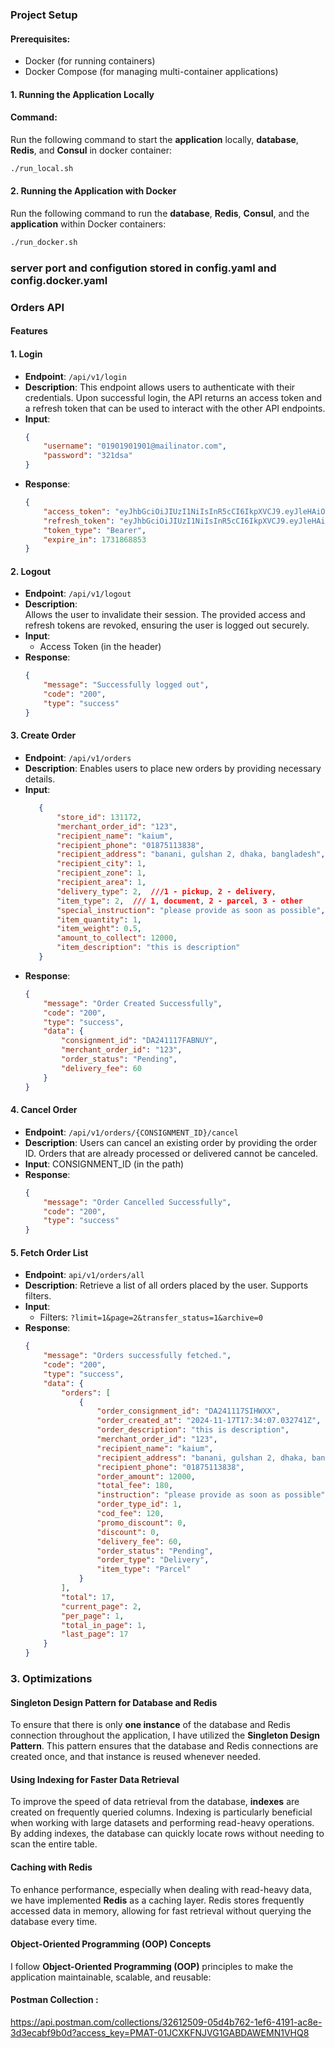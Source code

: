 ### Project Setup
#### Prerequisites:
- Docker (for running containers)
- Docker Compose (for managing multi-container applications)
#### 1. **Running the Application Locally**
#### Command:
Run the following command to start the **application** locally, **database**, **Redis**, and **Consul** in docker container:

```bash
./run_local.sh
```

#### 2. **Running the Application with Docker**
Run the following command to run the **database**, **Redis**, **Consul**, and the **application** within Docker containers:
```bash
./run_docker.sh
```

### server port and configution stored in config.yaml and config.docker.yaml

### Orders API
#### Features
#### 1. **Login**
   - **Endpoint**: `/api/v1/login`
   - **Description**:  This endpoint allows users to authenticate with their credentials. Upon successful login, the API returns an access token and a refresh token that can be used to interact with the other API endpoints.
   - **Input**:  
     ```json
     {
         "username": "01901901901@mailinator.com",
         "password": "321dsa"
     }
     ```
   - **Response**:  
     ```json
     {
         "access_token": "eyJhbGciOiJIUzI1NiIsInR5cCI6IkpXVCJ9.eyJleHAiOjE3MzE4Njg4NTMsInVzZXJfaWQiOjF9.I0ePj4bvQsCW5rODb4uPBjSRt1bUCVmDIMcBYurhEKQ",
         "refresh_token": "eyJhbGciOiJIUzI1NiIsInR5cCI6IkpXVCJ9.eyJleHAiOjE3MzI0NzAwNTMsInVzZXJfaWQiOjF9.LuQvDKekCPZGIxI9KlR0NxVJcUSnz6P6YQUppuj9EgQ",
         "token_type": "Bearer",
         "expire_in": 1731868853
     }
     ```

#### 2. **Logout**
   - **Endpoint**: `/api/v1/logout`
   - **Description**:  
     Allows the user to invalidate their session. The provided access and refresh tokens are revoked, ensuring the user is logged out securely.
   - **Input**:  
     - Access Token (in the header)  
   - **Response**:  
     ```json
     {
         "message": "Successfully logged out",
         "code": "200",
         "type": "success"
     }
     ```

#### 3. **Create Order**
   - **Endpoint**: `/api/v1/orders`
   - **Description**:  Enables users to place new orders by providing necessary details.
   - **Input**:  
     ``` json
        {
            "store_id": 131172,
            "merchant_order_id": "123",
            "recipient_name": "kaium",
            "recipient_phone": "01875113838",
            "recipient_address": "banani, gulshan 2, dhaka, bangladesh",
            "recipient_city": 1,
            "recipient_zone": 1,
            "recipient_area": 1,
            "delivery_type": 2,  ///1 - pickup, 2 - delivery, 
            "item_type": 2,  /// 1, document, 2 - parcel, 3 - other
            "special_instruction": "please provide as soon as possible",
            "item_quantity": 1,
            "item_weight": 0.5,
            "amount_to_collect": 12000,
            "item_description": "this is description"
        }
        ```
   - **Response**:  
     ```json
     {
         "message": "Order Created Successfully",
         "code": "200",
         "type": "success",
         "data": {
             "consignment_id": "DA241117FABNUY",
             "merchant_order_id": "123",
             "order_status": "Pending",
             "delivery_fee": 60
         }
     }
     ```

#### 4. **Cancel Order**
   - **Endpoint**: `/api/v1/orders/{CONSIGNMENT_ID}/cancel`
   - **Description**:  Users can cancel an existing order by providing the order ID. Orders that are already processed or delivered cannot be canceled.
   - **Input**:  CONSIGNMENT_ID (in the path)  
   - **Response**:  
     ```json
     {
         "message": "Order Cancelled Successfully",
         "code": "200",
         "type": "success"
     }
     ```

#### 5. **Fetch Order List**
   - **Endpoint**: `api/v1/orders/all`
   - **Description**:  Retrieve a list of all orders placed by the user. Supports filters.
   - **Input**:  
     - Filters: `?limit=1&page=2&transfer_status=1&archive=0`  
   - **Response**:  
     ```json
     {
         "message": "Orders successfully fetched.",
         "code": "200",
         "type": "success",
         "data": {
             "orders": [
                 {
                     "order_consignment_id": "DA241117SIHWXX",
                     "order_created_at": "2024-11-17T17:34:07.032741Z",
                     "order_description": "this is description",
                     "merchant_order_id": "123",
                     "recipient_name": "kaium",
                     "recipient_address": "banani, gulshan 2, dhaka, bangladesh",
                     "recipient_phone": "01875113838",
                     "order_amount": 12000,
                     "total_fee": 180,
                     "instruction": "please provide as soon as possible",
                     "order_type_id": 1,
                     "cod_fee": 120,
                     "promo_discount": 0,
                     "discount": 0,
                     "delivery_fee": 60,
                     "order_status": "Pending",
                     "order_type": "Delivery",
                     "item_type": "Parcel"
                 }
             ],
             "total": 17,
             "current_page": 2,
             "per_page": 1,
             "total_in_page": 1,
             "last_page": 17
         }
     }
     ```



### 3. **Optimizations**

#### Singleton Design Pattern for Database and Redis
To ensure that there is only **one instance** of the database and Redis connection throughout the application, I have utilized the **Singleton Design Pattern**. This pattern ensures that the database and Redis connections are created once, and that instance is reused whenever needed.

#### Using Indexing for Faster Data Retrieval
To improve the speed of data retrieval from the database, **indexes** are created on frequently queried columns. Indexing is particularly beneficial when working with large datasets and performing read-heavy operations. By adding indexes, the database can quickly locate rows without needing to scan the entire table.

#### Caching with Redis
To enhance performance, especially when dealing with read-heavy data, we have implemented **Redis** as a caching layer. Redis stores frequently accessed data in memory, allowing for fast retrieval without querying the database every time. 

#### Object-Oriented Programming (OOP) Concepts
I follow **Object-Oriented Programming (OOP)** principles to make the application maintainable, scalable, and reusable:

#### Postman Collection :
https://api.postman.com/collections/32612509-05d4b762-1ef6-4191-ac8e-3d3ecabf9b0d?access_key=PMAT-01JCXKFNJVG1GABDAWEMN1VHQ8
